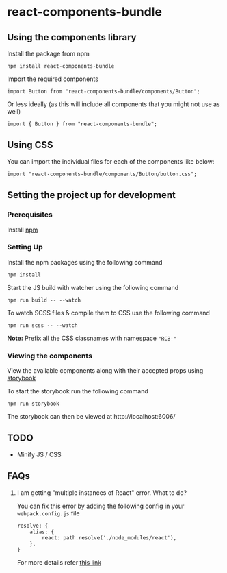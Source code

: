# react-components-bundle

## Using the components library

Install the package from npm

```
npm install react-components-bundle
```

Import the required components 

```
import Button from "react-components-bundle/components/Button";
```

Or less ideally (as this will include all components that you might not use as well)
```
import { Button } from "react-components-bundle";
```

## Using CSS

You can import the individual files for each of the components like below:

```
import "react-components-bundle/components/Button/button.css";
```

## Setting the project up for development

### Prerequisites

Install [npm](https://www.npmjs.com/get-npm)

### Setting Up

Install the npm packages using the following command

```
npm install
```

Start the JS build with watcher using the following command

```
npm run build -- --watch
```

To watch SCSS files & compile them to CSS use the following command

```
npm run scss -- --watch
```

**Note:** Prefix all the CSS classnames with namespace `"RCB-"`

### Viewing the components

View the available components along with their accepted props using [storybook](https://storybook.js.org/)

To start the storybook run the following command

```
npm run storybook
```

The storybook can then be viewed at http://localhost:6006/

## TODO

- Minify JS / CSS

## FAQs

1) I am getting "multiple instances of React" error. What to do?
    
    You can fix this error by adding the following config in your `webpack.config.js` file

    ```
    resolve: {
        alias: {
            react: path.resolve('./node_modules/react'),
        },
    }
    ```

    For more details refer [this link](https://github.com/facebook/react/issues/13991)

